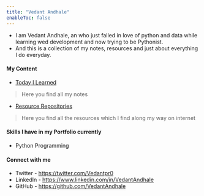 ```yaml
---
title: "Vedant Andhale"
enableToc: false
---
```


- I am Vedant Andhale, an who just falled in love of python and data while learning wed development and now trying to be Pythonist.
- And this is a collection of my notes, resources and just about everything I do everyday.

#### My Content
- [Today I Learned](notes/Today%20I%20Learned) 
>Here you find all my notes
- [Resource Repositories](notes/Resource%20Repositories)
>Here you find all the resources which I find along my way on internet 
 

#### Skills I have in my Portfolio currently
- Python Programming

#### Connect with me
- Twitter - https://twitter.com/Vedantpr0
- LinkedIn - https://www.linkedin.com/in/VedantAndhale 
- GitHub - https://github.com/VedantAndhale